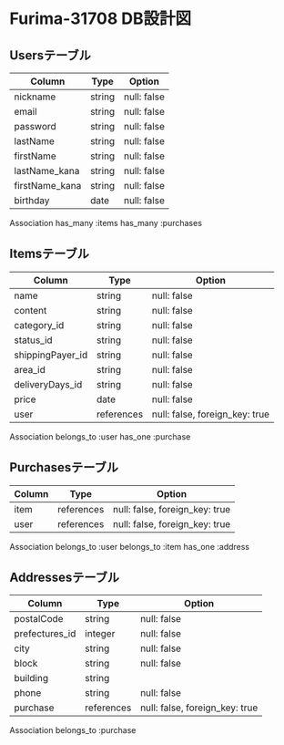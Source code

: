 # Furima-31708 DB設計図

## Usersテーブル

| Column         | Type   | Option      |
| -------------- | ------ | ----------- |
| nickname       | string | null: false |
| email          | string | null: false |
| password       | string | null: false |
| lastName       | string | null: false |
| firstName      | string | null: false |
| lastName_kana  | string | null: false |
| firstName_kana | string | null: false |
| birthday       | date   | null: false |

Association
has_many :items
has_many :purchases

## Itemsテーブル 

| Column            | Type      | Option                         |
| ----------------- | ------    | ------------------------------ |
| name              | string    | null: false                    |
| content           | string    | null: false                    |
| category_id       | string    | null: false                    |
| status_id         | string    | null: false                    |
| shippingPayer_id | string    | null: false                    |
| area_id           | string    | null: false                    |
| deliveryDays_id  | string    | null: false                    |
| price             | date      | null: false                    |
| user              |references | null: false, foreign_key: true |

Association
belongs_to :user
has_one :purchase

## Purchasesテーブル

| Column | Type      | Option                         |
| ------ | --------- | ------------------------------ |
| item   |references | null: false, foreign_key: true |
| user   |references | null: false, foreign_key: true |

Association
belongs_to :user
belongs_to :item
has_one :address

## Addressesテーブル

| Column           | Type      | Option                         |
| ---------------- | ------    | ------------------------------ |
| postalCode      | string    | null: false                    |
| prefectures_id   | integer   | null: false                    |
| city             | string    | null: false                    |
| block            | string    | null: false                    |
| building         | string    |                                |
| phone            | string    | null: false                    |
| purchase         |references | null: false, foreign_key: true |

Association
belongs_to :purchase
